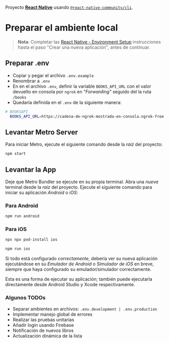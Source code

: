 Proyecto [**React Native**](https://reactnative.dev) usando [`@react-native-community/cli`](https://github.com/react-native-community/cli).

# Preparar el ambiente local

> **Nota**: Completar las [React Native - Environment Setup](https://reactnative.dev/docs/environment-setup) instrucciones hasta el paso "Crear una nueva aplicación", antes de continuar.

## Preparar .env

- Copiar y pegar el archivo `.env.example`
- Renombrar a `.env`
- En en el archivo `.env`, definir la variable `BOOKS_API_URL` con el valor devuelto en consola por `ngrok` en _"Forwarding"_ seguido del la ruta `/books`
- Quedaría definida en el `.env` de la siguiente manera:

```bash
# BOOKSAPI
  BOOKS_API_URL=https://cadena-de-ngrok-mostrada-en-consola.ngrok-free.app/books
```

## Levantar Metro Server

Para iniciar Metro, ejecute el siguiente comando desde la _raíz_ del proyecto:

```bash
npm start
```

## Levantar la App

Deje que Metro Bundler se ejecute en su propia terminal. Abra una _nueva_ terminal desde la _raíz_ del proyecto. Ejecute el siguiente comando para iniciar su aplicación _Android_ o _iOS_:

### Para Android

```bash
npm run android
```

### Para iOS

```bash
npx npx pod-install ios

npm run ios
```

Si todo está configurado _correctamente_, debería ver su nueva aplicación ejecutándose en su _Emulador de Android_ o _Simulador de iOS_ en breve, siempre que haya configurado su emulador/simulador correctamente.

Esta es una forma de ejecutar su aplicación; también puede ejecutarla directamente desde Android Studio y Xcode respectivamente.

### Algunos TODOs

- Separar ambientes en archivos: `.env.development | .env.production `
- Implementar manejo global de errores
- Realizar las pruebas unitarias
- Añadir login usando Firebase
- Notificación de nuevos libros
- Actualización dinámica de la lista
